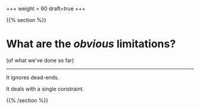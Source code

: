 +++
weight = 60
draft=true
+++


{{% section %}}

# What are the _obvious_ limitations?
(of what we've done so far)

---

It ignores dead-ends.

It deals with a single constraint.

{{% /section %}}
